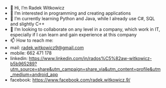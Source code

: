 - 👋 Hi, I’m Radek Witkowicz
- 👀 I’m interested in programming and creating applications
- 🌱 I’m currently learning Python and Java, while I already use C#, SQL and slightly C++
- 💞️ I’m looking to collaborate on any level in a company, which work in IT, especially if I can learn and gain experience at this company
- 📫 How to reach me:
- mail: radek.witkowicz9@gmail.com
- mobile: 662 471 178
- linkedin: https://www.linkedin.com/in/rados%C5%82aw-witkowicz-b5b965289?utm_source=share&utm_campaign=share_via&utm_content=profile&utm_medium=android_app
- facebook: https://www.facebook.com/radek.witkowicz.9/

<!---
Radzio310/Radzio310 is a ✨ special ✨ repository because its `README.md` (this file) appears on your GitHub profile.
You can click the Preview link to take a look at your changes.
--->
